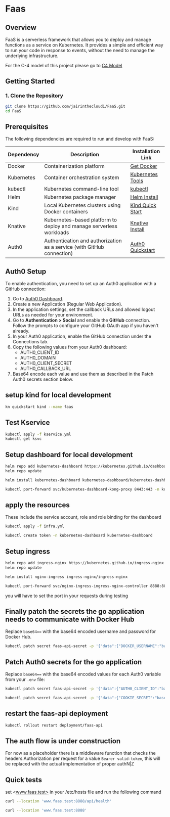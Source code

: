 # Faas

## Overview

FaaS is a serverless framework that allows you to deploy and manage functions as a service on Kubernetes. It provides a simple and efficient way to run your code in response to events, without the need to manage the underlying infrastructure.

For the C-4 model of this project please go to [C4 Model](assets/c4.svg)

## Getting Started

### 1. Clone the Repository

```bash
git clone https://github.com/jairinthecloud1/FaaS.git
cd FaaS
```

## Prerequisites

The following dependencies are required to run and develop with FaaS:

| Dependency   | Description                                              | Installation Link                                      |
|-------------|----------------------------------------------------------|--------------------------------------------------------|
| Docker      | Containerization platform                                | [Get Docker](https://docs.docker.com/get-docker/)      |
| Kubernetes  | Container orchestration system                           | [Kubernetes Tools](https://kubernetes.io/docs/tasks/tools/) |
| kubectl     | Kubernetes command-line tool                             | [kubectl](https://kubernetes.io/docs/tasks/tools/)     |
| Helm        | Kubernetes package manager                               | [Helm Install](https://helm.sh/docs/intro/install/)    |
| Kind        | Local Kubernetes clusters using Docker containers         | [Kind Quick Start](https://kind.sigs.k8s.io/docs/user/quick-start/) |
| Knative     | Kubernetes-based platform to deploy and manage serverless workloads | [Knative Install](https://knative.dev/docs/install/)   |
| Auth0       | Authentication and authorization as a service (with GitHub connection) | [Auth0 Quickstart](https://auth0.com/docs/quickstart) |

## Auth0 Setup

To enable authentication, you need to set up an Auth0 application with a GitHub connection:

1. Go to [Auth0 Dashboard](https://manage.auth0.com/).
2. Create a new Application (Regular Web Application).
3. In the application settings, set the callback URLs and allowed logout URLs as needed for your environment.
4. Go to **Authentication > Social** and enable the **GitHub** connection. Follow the prompts to configure your GitHub OAuth app if you haven't already.
5. In your Auth0 application, enable the GitHub connection under the Connections tab.
6. Copy the following values from your Auth0 dashboard:
   - AUTH0_CLIENT_ID
   - AUTH0_DOMAIN
   - AUTH0_CLIENT_SECRET
   - AUTH0_CALLBACK_URL
7. Base64 encode each value and use them as described in the Patch Auth0 secrets section below.

## setup kind for local development

```bash
kn quickstart kind --name faas
```

## Test Kservice

```bash
kubectl apply -f kservice.yml
kubectl get ksvc
```

## Setup dashboard for local development

```bash
helm repo add kubernetes-dashboard https://kubernetes.github.io/dashboard/
helm repo update

helm install kubernetes-dashboard kubernetes-dashboard/kubernetes-dashboard --create-namespace -n kubernetes-dashboard
```

```bash
kubectl port-forward svc/kubernetes-dashboard-kong-proxy 8443:443 -n kubernetes-dashboard
```

## apply the resources

These include the service account, role and role binding for the dashboard

```bash
kubectl apply -f infra.yml
```

```bash
kubectl create token -n kubernetes-dashboard kubernetes-dashboard
```

## Setup ingress

```bash
helm repo add ingress-nginx https://kubernetes.github.io/ingress-nginx
helm repo update

helm install nginx-ingress ingress-nginx/ingress-nginx

kubectl port-forward svc/nginx-ingress-ingress-nginx-controller 8888:80
```

you will have to set the port in your requests during testing

## Finally patch the secrets the go application needs to communicate with Docker Hub

Replace `base64==` with the base64 encoded username and password for Docker Hub.

```bash
kubectl patch secret faas-api-secret -p '{"data":{"DOCKER_USERNAME":"base64==","DOCKER_PASSWORD":"base64="}}'
```

## Patch Auth0 secrets for the go application

Replace `base64==` with the base64 encoded values for each Auth0 variable from your `.env` file:

```bash
kubectl patch secret faas-api-secret -p '{"data":{"AUTH0_CLIENT_ID":"base64==","AUTH0_DOMAIN":"base64==","AUTH0_CLIENT_SECRET":"base64==","AUTH0_CALLBACK_URL":"base64=="}}'
```

```bash
kubectl patch secret faas-api-secret -p '{"data":{"COOKIE_SECRET":"base64=="}}'
```

## restart the faas-api deployment

```bash
kubectl rollout restart deployment/faas-api
```

## The auth flow is under construction

For now as a placeholder there is a middleware function that checks the headers.Authorization
per request for a value `Bearer valid-token`, this will be replaced with the actual implementation of
proper authN|Z

## Quick tests

set <www.faas.test> in your /etc/hosts file and run the following command

```bash
curl --location 'www.faas.test:8888/api/health'
```

```bash
curl --location 'www.faas.test:8888'
```
